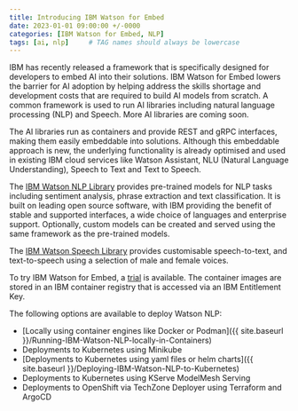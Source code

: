 ```yaml
---
title: Introducing IBM Watson for Embed
date: 2023-01-01 09:00:00 +/-0000
categories: [IBM Watson for Embed, NLP]
tags: [ai, nlp]     # TAG names should always be lowercase
---
```


IBM has recently released a framework that is specifically designed for developers to embed AI into their solutions.  IBM Watson for Embed lowers the barrier for AI adoption by helping address the skills shortage and development costs that are required to build AI models from scratch.  A common framework is used to run AI libraries including natural language processing (NLP) and Speech.  More AI libraries are coming soon.  

The AI libraries run as containers and provide REST and gRPC interfaces, making them easily embeddable into solutions.  Although this embeddable approach is new, the underlying functionality is already optimised and used in existing IBM cloud services like Watson Assistant, NLU (Natural Language Understanding), Speech to Text and Text to Speech.

The [IBM Watson NLP Library](https://www.ibm.com/products/ibm-watson-natural-language-processing) provides pre-trained models for NLP tasks including sentiment analysis, phrase extraction and text classification.  It is built on leading open source software, with IBM providing the benefit of stable and supported interfaces, a wide choice of languages and enterprise support.  Optionally, custom models can be created and served using the same framework as the pre-trained models.

The [IBM Watson Speech Library](https://www.ibm.com/products/watson-speech-embed-libraries) provides customisable speech-to-text, and text-to-speech using a selection of male and female voices.

To try IBM Watson for Embed, a [trial](https://www.ibm.com/account/reg/uk-en/signup?formid=urx-51726) is available. The container images are stored in an IBM container registry that is accessed via an IBM Entitlement Key.

The following options are available to deploy Watson NLP:

* [Locally using container engines like Docker or Podman]({{ site.baseurl }}/Running-IBM-Watson-NLP-locally-in-Containers)
* Deployments to Kubernetes using Minikube
* [Deployments to Kubernetes using yaml files or helm charts]({{ site.baseurl }}/Deploying-IBM-Watson-NLP-to-Kubernetes)
* Deployments to Kubernetes using KServe ModelMesh Serving
* Deployments to OpenShift via TechZone Deployer using Terraform and ArgoCD


